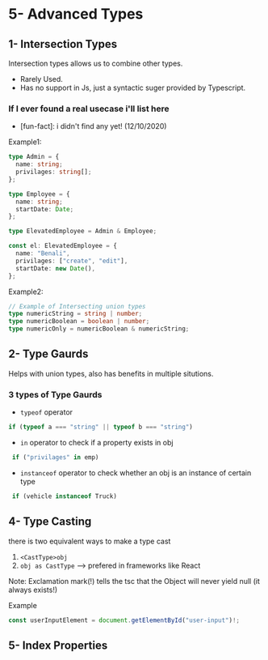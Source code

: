 # 5- Advanced Types

## 1- Intersection Types

Intersection types allows us to combine other types.

- Rarely Used.
- Has no support in Js, just a syntactic suger provided by Typescript.

### If I ever found a real usecase i'll list here

- [fun-fact]: i didn't find any yet! (12/10/2020)

Example1:

```typescript
type Admin = {
  name: string;
  privilages: string[];
};

type Employee = {
  name: string;
  startDate: Date;
};

type ElevatedEmployee = Admin & Employee;

const el: ElevatedEmployee = {
  name: "Benali",
  privilages: ["create", "edit"],
  startDate: new Date(),
};
```

Example2:

```typescript
// Example of Intersecting union types
type numericString = string | number;
type numericBoolean = boolean | number;
type numericOnly = numericBoolean & numericString;
```

## 2- Type Gaurds

Helps with union types, also has benefits in multiple situtions.

### 3 types of Type Gaurds

- `typeof` operator

```typescript
if (typeof a === "string" || typeof b === "string")
```

- `in` operator to check if a property exists in obj

```typescript
 if ("privilages" in emp)
```

- `instanceof` operator to check whether an obj is an instance of certain type

```typescript
 if (vehicle instanceof Truck)
```

## 4- Type Casting

there is two equivalent ways to make a type cast

1. `<CastType>obj`
2. `obj as CastType` --> prefered in frameworks like React

Note: Exclamation mark(!) tells the tsc that the Object will never yield null (it always exists!)

Example

```typescript
const userInputElement = document.getElementById("user-input")!;
```

## 5- Index Properties
